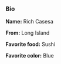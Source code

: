 ### Bio

**Name:** Rich Casesa

**From:** Long Island

**Favorite food:** Sushi

**Favorite color:** Blue
